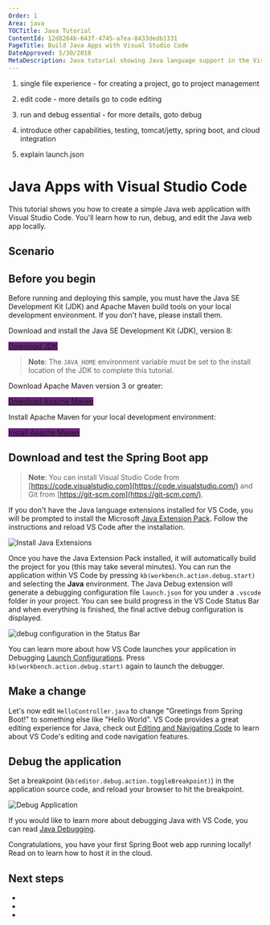 ```yaml
---
Order: 1
Area: java
TOCTitle: Java Tutorial
ContentId: 12d8264b-643f-4745-a7ea-8433dedb1331
PageTitle: Build Java Apps with Visual Studio Code
DateApproved: 5/30/2018
MetaDescription: Java tutorial showing Java language support in the Visual Studio Code editor
---
```


1. single file experience - for creating a project, go to project management

2. edit code - more details go to code editing

3. run and debug essential -  for more details, goto debug

4. introduce other capabilities, testing, tomcat/jetty, spring boot, and cloud integration

5. explain launch.json

# Java Apps with Visual Studio Code

This tutorial shows you how to create a simple Java web application with Visual Studio Code. You'll learn how to run, debug, and edit the Java web app locally.

## Scenario


## Before you begin

Before running and deploying this sample, you must have the Java SE Development Kit (JDK) and Apache Maven build tools on your local development environment. If you don't have, please install them.

Download and install the Java SE Development Kit (JDK), version 8:

<a class="tutorial-next-btn" href="http://www.oracle.com/technetwork/java/javase/downloads/jdk8-downloads-2133151.html" target="_blank" style="background-color:#68217A">Download JDK</a>

>**Note**: The `JAVA_HOME` environment variable must be set to the install location of the JDK to complete this tutorial.

Download Apache Maven version 3 or greater:

<a class="tutorial-next-btn" href="https://maven.apache.org/download.cgi" target="_blank" style="background-color:#68217A">Download Apache Maven</a>

Install Apache Maven for your local development environment:

<a class="tutorial-next-btn" href="https://maven.apache.org/install" target="_blank" style="background-color:#68217A">Install Apache Maven</a>

## Download and test the Spring Boot app



>**Note**: You can install Visual Studio Code from [https://code.visualstudio.com](https://code.visualstudio.com/) and Git from [https://git-scm.com](https://git-scm.com/).


If you don't have the Java language extensions installed for VS Code, you will be prompted to install the Microsoft [Java Extension Pack](https://marketplace.visualstudio.com/items?itemName=vscjava.vscode-java-pack). Follow the instructions and reload VS Code after the installation.

![Install Java Extensions](images/java-tutorial/install-extensions.gif)

Once you have the Java Extension Pack installed, it will automatically build the project for you (this may take several minutes). You can run the application within VS Code by pressing `kb(workbench.action.debug.start)` and selecting the **Java** environment. The Java Debug extension will generate a debugging configuration file `launch.json` for you under a `.vscode` folder in your project. You can see build progress in the VS Code Status Bar and when everything is finished, the final active debug configuration is displayed.

![debug configuration in the Status Bar](images/java-tutorial/debugging-status-bar.png)

You can learn more about how VS Code launches your application in Debugging [Launch Configurations](/docs/editor/debugging.md#launch-configurations). Press `kb(workbench.action.debug.start)` again to launch the debugger.

## Make a change

Let's now edit `HelloController.java` to change "Greetings from Spring Boot!" to something else like "Hello World". VS Code provides a great editing experience for Java, check out [Editing and Navigating Code](/docs/languages/java.md#editing-and-navigating-code) to learn about VS Code's editing and code navigation features.


## Debug the application

Set a breakpoint (`kb(editor.debug.action.toggleBreakpoint)`) in the application source code, and reload your browser to hit the breakpoint.

![Debug Application](images/java-tutorial/debugging.png)

If you would like to learn more about debugging Java with VS Code, you can read [Java Debugging](/docs/java/java-debugging.md).

Congratulations, you have your first Spring Boot web app running locally! Read on to learn how to host it in the cloud.

## Next steps

*
*
*
